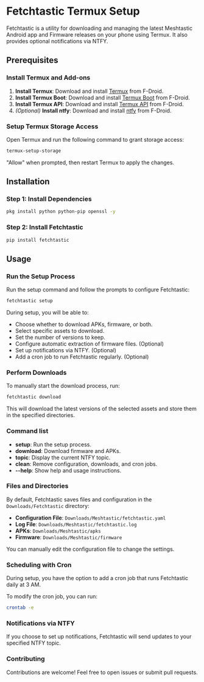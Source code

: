 # Fetchtastic Termux Setup

Fetchtastic is a utility for downloading and managing the latest Meshtastic Android app and Firmware releases on your phone using Termux. It also provides optional notifications via NTFY.

## Prerequisites

### Install Termux and Add-ons

1. **Install Termux**: Download and install [Termux](https://f-droid.org/en/packages/com.termux/) from F-Droid.
2. **Install Termux Boot**: Download and install [Termux Boot](https://f-droid.org/en/packages/com.termux.boot/) from F-Droid.
3. **Install Termux API**: Download and install [Termux API](https://f-droid.org/en/packages/com.termux.api/) from F-Droid.
4. *(Optional)* **Install ntfy**: Download and install [ntfy](https://f-droid.org/en/packages/io.heckel.ntfy/) from F-Droid.

### Setup Termux Storage Access

Open Termux and run the following command to grant storage access:

```bash
termux-setup-storage
``` 

"Allow" when prompted, then restart Termux to apply the changes.

## Installation

### Step 1: Install Dependencies

```bash
pkg install python python-pip openssl -y
```

### Step 2: Install Fetchtastic

```bash
pip install fetchtastic
```

## Usage

### Run the Setup Process

Run the setup command and follow the prompts to configure Fetchtastic:

```bash
fetchtastic setup
```

During setup, you will be able to:

- Choose whether to download APKs, firmware, or both.
- Select specific assets to download.
- Set the number of versions to keep.
- Configure automatic extraction of firmware files. (Optional)
- Set up notifications via NTFY. (Optional)
- Add a cron job to run Fetchtastic regularly. (Optional)

### Perform Downloads

To manually start the download process, run:

```bash
fetchtastic download
```

This will download the latest versions of the selected assets and store them in the specified directories.

### Command list

- **setup**: Run the setup process.
- **download**: Download firmware and APKs.
- **topic**: Display the current NTFY topic.
- **clean**: Remove configuration, downloads, and cron jobs.
- **--help**: Show help and usage instructions.

### Files and Directories

By default, Fetchtastic saves files and configuration in the `Downloads/Fetchtastic` directory:

 - **Configuration File**: `Downloads/Meshtastic/fetchtastic.yaml`
 - **Log File**: `Downloads/Meshtastic/fetchtastic.log`
 - **APKs**: `Downloads/Meshtastic/apks`
 - **Firmware**: `Downloads/Meshtastic/firmware`

You can manually edit the configuration file to change the settings.


### Scheduling with Cron

During setup, you have the option to add a cron job that runs Fetchtastic daily at 3 AM.

To modify the cron job, you can run:
```bash
crontab -e
```

### Notifications via NTFY

If you choose to set up notifications, Fetchtastic will send updates to your specified NTFY topic.

### Contributing

Contributions are welcome! Feel free to open issues or submit pull requests.
